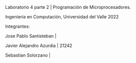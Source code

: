 Laboratorio 4 parte 2 | Programación de Microprocesadores. 

Ingeniería en Computación, Universidad del Valle 2022

Integrantes:

Jose Pablo Santisteban   | 

Javier Alejandro Azurdia | 21242

Sebastian Solorzano      | 
